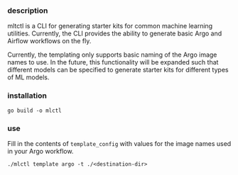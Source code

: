 ### description

mltctl is a CLI for generating starter kits for common machine learning utilities. Currently, the CLI provides the ability to generate basic Argo and Airflow workflows on the fly.

Currently, the templating only supports basic naming of the Argo image names to use. In the future, this functionality will be expanded such that different models can be specified to generate starter kits for different types of ML models.

### installation

```go build -o mlctl```

### use

Fill in the contents of `template_config` with values for the image names used in your Argo workflow.

``````./mlctl template argo -t ./<destination-dir>``````
